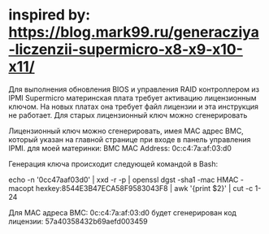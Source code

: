 # inspired by: https://blog.mark99.ru/generacziya-liczenzii-supermicro-x8-x9-x10-x11/

Для выполнения обновления BIOS и управления RAID контроллером из IPMI Supermicro материнская плата
требует активацию лицензионным ключом. На новых платах она требует файл лицензии и эта инструкция не работает.
Для старых лицензионный ключ можно сгенерировать

Лицензионный ключ можно сгенерировать, имея MAC адрес BMC, который указан на главной странице
при входе в панель управления IPMI.
для моей материнки: BMC MAC Address: 0c:c4:7a:af:03:d0

Генерация ключа происходит следующей командой в Bash:

echo -n '0cc47aaf03d0' | xxd -r -p | openssl dgst -sha1 -mac HMAC -macopt hexkey:8544E3B47ECA58F9583043F8 | awk '{print $2}' | cut -c 1-24

Для MAC адреса BMC: 0c:c4:7a:af:03:d0
будет сгенерирован код лицензии: 57a40358432b69aefd003459
